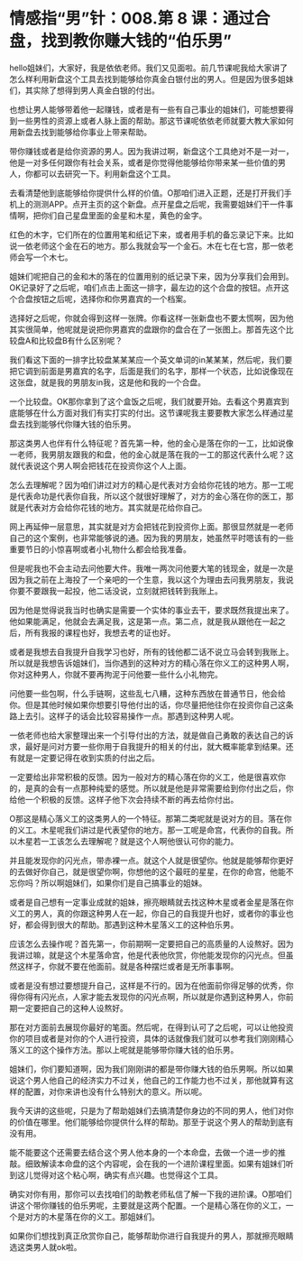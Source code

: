 # 情感指“男”针：008.第 8 课：通过合盘，找到教你赚大钱的“伯乐男”

hello姐妹们，大家好，我是依依老师。我们又见面啦。前几节课呢我给大家讲了怎么样利用新盘这个工具去找到能够给你真金白银付出的男人。但是因为很多姐妹们，其实除了想得到男人真金白银的付出。

也想让男人能够带着他一起赚钱，或者是有一些有自己事业的姐妹们，可能想要得到一些男性的资源上或者人脉上面的帮助。那这节课呢依依老师就要大教大家如何用新盘去找到能够给你事业上带来帮助。

带你赚钱或者是给你资源的男人。因为我讲过啊，新盘这个工具绝对不是一对一，他是一对多任何跟你有社会关系，或者是你觉得他能够给你带来某一些价值的男人，你都可以去研究一下。利用新盘这个工具。

去看清楚他到底能够给你提供什么样的价值。O那咱们进入正题，还是打开我们手机上的测测APP。点开主页的这个新盘。点开星盘之后呢，我需要姐妹们干一件事情啊，把你们自己星盘里面的金星和木星，黄色的金字。

红色的木字，它们所在的位置用笔和纸记下来，或者用手机的备忘录记下来。比如说一依老师这个金在石的地方。那么我就会写一个金石。木在七在七宫，那一依老师会写一个木七。

姐妹们呢把自己的金和木的落在的位置用别的纸记录下来，因为分享我们会用到。OK记录好了之后呢，咱们点击上面这一排字，最左边的这个合盘的按钮。点开这个合盘按钮之后呢，选择你和你男嘉宾的一个档案。

选择好之后呢，你就会得到这样一张牌。你看这样一张新盘也不要太慌啊，因为他其实很简单，他呢就是说把你男嘉宾的盘跟你的盘合在了一张图上。那首先这个比较盘A和比较盘B有什么区别呢？

我们看这下面的一排字比较盘某某某应一个英文单词的in某某某，然后呢，我们要把它调到前面是男嘉宾的名字，后面是我们的名字，那样一个状态，比如说像现在这张盘，就是我的男朋友in我，这是他和我的一个合盘。

一个比较盘。OK那你拿到了这个盒饭之后呢，我们就要开始。去看这个男嘉宾到底能够在什么方面对我们有实打实的付出。这节课呢我主要要教大家怎么样通过星盘去找到能够代你赚大钱的伯乐男。

那这类男人也伴有什么特征呢？首先第一种，他的金心是落在你的一工，比如说像一老师，我男朋友跟我的和盘，他的金心就是落在我的一工的那这代表什么呢？这就代表说这个男人啊会把钱花在投资你这个人上面。

怎么去理解呢？因为咱们讲过对方的精心是代表对方会给你花钱的地方。那一工呢是代表命功是代表你自我，所以这个就很好理解了，对方的金心落在你的医工，那就是代表对方会给你花钱的地方。其实就是花给你自己。

网上再延伸一层意思，其实就是对方会把钱花到投资你上面。那很显然就是一老师自己的这个案例，也非常能够说的通。因为我的男朋友，她虽然平时嗯该有的一些重要节日的小惊喜啊或者小礼物什么都会给我准备。

但是呢我也不会主动去问他要大件。我唯一两次问他要大笔的钱现金，就是一次是因为我之前在上海投了一个亲吧的一个生意，我以这个为理由去问我男朋友，我说你要不要跟我一起投，他二话没说，立刻就把钱转到我账上。

因为他是觉得说我当时也确实是需要一个实体的事业去干，要求既然我提出来了。他如果能满足，他就会去满足我，这是第一点。第二点，就是我从跟他在一起之后，所有我报的课程也好，我想去考的证也好。

或者是我想去自我提升自我学习也好，所有的钱他都二话不说立马会转到我账上。所以就是我想告诉姐妹们，当你遇到的这种对方的精心落在你义工的这种男人啊，你对这种男人，你就不要再拘泥于问他要一些什么小礼物完。

问他要一些包啊，什么手链啊，这些乱七八糟，这种东西放在普通节日，他会给你。但是其他时候如果你想要引导他付出的话，你尽量把他往你在投资你自己这条路上去引。这样子的话会比较容易操作一点。那遇到这种男人呢。

一依老师也给大家整理出来一个引导付出的方法，就是做自己勇敢的表达自己的诉求，最好是问对方要一些你用于自我提升的相关的付出，就大概率能拿到结果。还有就是一定要记得在收到实质的付出之后。

一定要给出非常积极的反馈。因为一般对方的精心落在你的义工，他是很喜欢你的，是真的会有一点那种纯爱的感觉。所以就是他是非常需要给到你付出之后，你给他一个积极的反馈。这样子他下次会持续不断的再去给你付出。

O那这是精心落义工的这类男人的一个特征。那第二类呢就是说对方的目。落在你的义工。木星呢我们讲过是代表望你的地方。那一工呢是命宫，代表你的自我。所以木星若一工该怎么去理解呢？就是这个人啊他很认可你的能力。

并且能发现你的闪光点，带赤裸一点。就这个人就是很望你。他就是能够帮你更好的去做好你自己，就是很望你啊，你想他的这个最旺的星星，在你的命宫，他能不忘你吗？所以啊姐妹们，如果你们是自己搞事业的姐妹。

或者是自己想有一定事业成就的姐妹，擦亮眼睛就去找这种木星或者金星是落在你义工的男人，真的你跟这种男人在一起，你自己的自我提升也好，或者你的事业也好，都会得到很大的帮助。那遇到这种木星落义工的这种伯乐男。

应该怎么去操作呢？首先第一，你前期啊一定要把自己的高质量的人设熬好。因为我讲过嘛，就是这个木星落命宫，他是代表他欣赏，你他能发现你的闪光点。但虽然这样子，你就不要在他面前。就是各种摆烂或者是无所事事啊。

或者是没有想过要想提升自己，这样是不行的。因为在他面前你得足够的优秀，你得你得有闪光点，人家才能去发现你的闪光点啊，所以就是你遇到这种男人，你前期一定要把自己的这种人设熬好。

那在对方面前去展现你最好的笔面。然后呢，在得到认可了之后呢，可以让他投资你的项目或者是对你的个人进行投资，具体的话就像我们就可以参考我们刚刚精心落义工的这个操作方法。那以上呢就是能够带你赚大钱的伯乐男。

姐妹们，你们要知道啊，因为我们刚刚讲的都是带你赚大钱的伯乐男啊。所以如果说这个男人他自己的经济实力不过关，他自己的工作能力也不过关，那他就算有这样的配置，对你来讲也没有什么特别大的意义。所以呢。

我今天讲的这些呢，只是为了帮助姐妹们去搞清楚你身边的不同的男人，他们对你的价值在哪里。他们能够给你提供什么样的帮助。那至于说这个男人的帮助到底有没有用。

能不能要这个还需要去结合这个男人他本身的一个本命盘，去做一个进一步的推敲。细致解读本命盘的这个内容呢，会在我的一个进阶课程里面。如果有姐妹们听到这儿觉得对这个粘心啊，确实有点兴趣。也觉得这个工具。

确实对你有用，那你可以去找咱们的助教老师私信了解一下我的进阶课。O那咱们讲这个带你赚钱的伯乐男呢，主要就是这两个配置。一个是精心落在你的义工，一个是对方的木星落在你的义工。那姐妹们。

如果你们想找到真正欣赏你自己，能够帮助你进行自我提升的男人，那就擦亮眼睛选这类男人就ok啦。